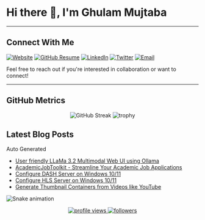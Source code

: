 # Hi there 👋, I'm Ghulam Mujtaba

---
## Connect With Me
[![Website](https://img.shields.io/badge/Website-gmujtaba.com-blue?style=flat&logo=google-chrome)](https://gmujtaba.com/)
[![GitHub Resume](https://img.shields.io/badge/GitHub-Resume-blue?logo=github&link=https://resume.github.io/?iamgmujtaba)](https://resume.github.io/?iamgmujtaba)
[![LinkedIn](https://img.shields.io/badge/LinkedIn-iamgmujtaba-blue?style=flat&logo=linkedin)](https://www.linkedin.com/in/iamgmujtaba/)
[![Twitter](https://img.shields.io/badge/Twitter-iamgmujtaba-blue?style=flat&logo=twitter)](https://twitter.com/iamgmujtaba)
[![Email](https://img.shields.io/badge/Email-gmujtaba@ieee.org-red?style=flat&logo=gmail)](mailto:gmujtaba@ieee.org)

Feel free to reach out if you're interested in collaboration or want to connect!

---

## GitHub Metrics
<p align="center">
  <img src="https://github-readme-streak-stats.herokuapp.com/?user=iamgmujtaba&theme=dark" alt="GitHub Streak"/>
  <img src="https://github-profile-trophy.vercel.app/?username=iamgmujtaba&theme=darkhub&row=1" alt="trophy"/>
</p>



## Latest Blog Posts
Auto Generated
<!-- BLOG-POST-LIST:START -->
- [User friendly LLaMa 3.2 Multimodal Web UI using Ollama](https://gmujtaba.com/blog/2024/LLaMa3.2-multimodal-web-ui-using-ollama/)
- [AcademicJobToolkit - Streamline Your Academic Job Applications](https://gmujtaba.com/blog/2024/academic-job-search-toolkit/)
- [Configure DASH Server on Windows 10/11](https://gmujtaba.com/blog/2024/configure-dash-server-windows/)
- [Configure HLS Server on Windows 10/11](https://gmujtaba.com/blog/2024/configure-hls-server-on-windows/)
- [Generate Thumbnail Containers from Videos like YouTube](https://gmujtaba.com/blog/2024/generate-thumbnail-containers-from-videos/)
<!-- BLOG-POST-LIST:END -->


![Snake animation](https://cdn.jsdelivr.net/gh/iamgmujtaba/iamgmujtaba@output/github-contribution-grid-snake.svg)

<p align="center">
  <a href="https://github.com/iamgmujtaba">
    <img src="https://komarev.com/ghpvc/?username=iamgmujtaba" alt="profile views" />
  </a>
  <a href="https://github.com/iamgmujtaba?tab=followers">
    <img src="https://img.shields.io/github/followers/iamgmujtaba" alt="followers" />
  </a>
</p>
